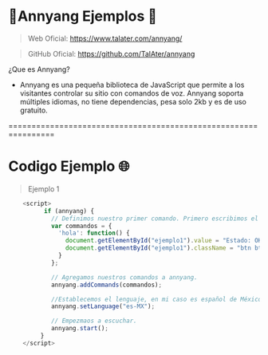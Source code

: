 # 📃Annyang Ejemplos 📃

> Web Oficial: https://www.talater.com/annyang/

> GitHub Oficial: https://github.com/TalAter/annyang


¿Que es Annyang?
- Annyang es una pequeña biblioteca de JavaScript que permite a los visitantes controlar su sitio con comandos de voz.
Annyang soporta múltiples idiomas, no tiene dependencias, pesa solo 2kb y es de uso gratuito.


================================================================



# Codigo Ejemplo 🌐

> Ejemplo 1

```javascript
	<script>
		  if (annyang) {
		    // Definimos nuestro primer comando. Primero escribimos el comando y posteriormente la función a ejecutar.
		    var commandos = {
		      'hola': function() {
		        document.getElementById("ejemplo1").value = "Estado: OK!";
		        document.getElementById("ejemplo1").className = "btn btn-lg btn-success btn-block";
		      }
		    };

		    // Agregamos nuestros comandos a annyang.
		    annyang.addCommands(commandos);

		    //Establecemos el lenguaje, en mi caso es español de México (puedes ver la lista completa de lenguajes soportados aquí).
		    annyang.setLanguage("es-MX");

		    // Empezmaos a escuchar.
		    annyang.start();
		 }
	</script>
```



